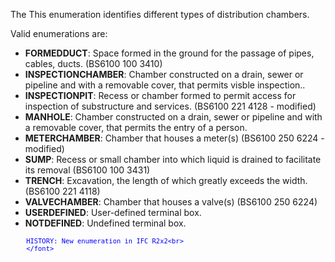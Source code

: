 The This enumeration identifies different types of distribution chambers.

Valid enumerations are:

* **FORMEDDUCT**: Space formed in the ground for the passage of pipes, cables, ducts. (BS6100 100 3410)
* **INSPECTIONCHAMBER**: Chamber constructed on a drain, sewer or pipeline and with a removable cover, that permits visble inspection..
* **INSPECTIONPIT**: Recess or chamber formed to permit access for inspection of substructure and services. (BS6100 221 4128 - modified)
* **MANHOLE**: Chamber constructed on a drain, sewer or pipeline and with a removable cover, that permits the entry of a person.
* **METERCHAMBER**: Chamber that houses a meter(s) (BS6100 250 6224 - modified)
* **SUMP**: Recess or small chamber into which liquid is drained to facilitate its removal (BS6100 100 3431)
* **TRENCH**: Excavation, the length of which greatly exceeds the width. (BS6100 221 4118)
* **VALVECHAMBER**: Chamber that houses a valve(s) (BS6100 250 6224)
* **USERDEFINED**: User-defined terminal box.
* **NOTDEFINED**: Undefined terminal box.

> <font color="#0000ff" size="-1">
    	HISTORY: New enumeration in IFC R2x2<br>
    	</font>